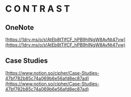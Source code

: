 # C O N T R A S T

## OneNote
[https://1drv.ms/o/s!AtEb8tTlfCF_hPB9hINgW8AvNt47vw](https://1drv.ms/o/s!AtEb8tTlfCF_hPB9hINgW8AvNt47vw)

## Case Studies
[https://www.notion.so/cipher/Case-Studies-47bf782b85c74a069b6e56afd8ec87ad](https://www.notion.so/cipher/Case-Studies-47bf782b85c74a069b6e56afd8ec87ad)
